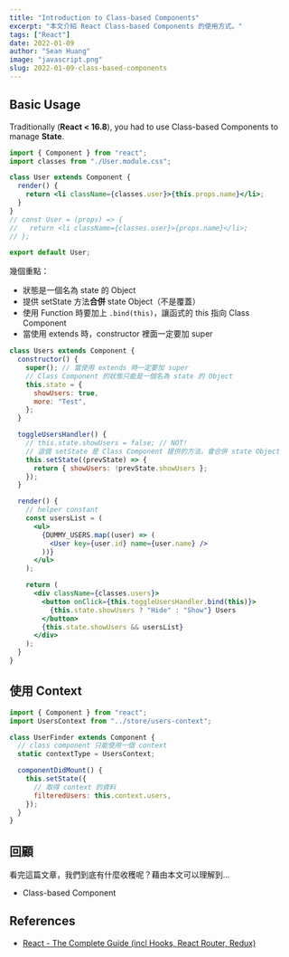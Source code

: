 ```yaml
---
title: "Introduction to Class-based Components"
excerpt: "本文介紹 React Class-based Components 的使用方式。"
tags: ["React"]
date: 2022-01-09
author: "Sean Huang"
image: "javascript.png"
slug: 2022-01-09-class-based-components
---
```


## Basic Usage

Traditionally (**React < 16.8**), you had to use Class-based Components to manage **State**.

```jsx
import { Component } from "react";
import classes from "./User.module.css";

class User extends Component {
  render() {
    return <li className={classes.user}>{this.props.name}</li>;
  }
}
// const User = (props) => {
//   return <li className={classes.user}>{props.name}</li>;
// };

export default User;
```

幾個重點：

- 狀態是一個名為 state 的 Object
- 提供 setState 方法**合併** state Object（不是覆蓋）
- 使用 Function 時要加上 `.bind(this)`，讓函式的 this 指向 Class Component
- 當使用 extends 時，constructor 裡面一定要加 super

```jsx
class Users extends Component {
  constructor() {
    super(); // 當使用 extends 時一定要加 super
    // Class Component 的狀態只能是一個名為 state 的 Object
    this.state = {
      showUsers: true,
      more: "Test",
    };
  }

  toggleUsersHandler() {
    // this.state.showUsers = false; // NOT!
    // 這個 setState 是 Class Component 提供的方法，會合併 state Object
    this.setState((prevState) => {
      return { showUsers: !prevState.showUsers };
    });
  }

  render() {
    // helper constant
    const usersList = (
      <ul>
        {DUMMY_USERS.map((user) => (
          <User key={user.id} name={user.name} />
        ))}
      </ul>
    );

    return (
      <div className={classes.users}>
        <button onClick={this.toggleUsersHandler.bind(this)}>
          {this.state.showUsers ? "Hide" : "Show"} Users
        </button>
        {this.state.showUsers && usersList}
      </div>
    );
  }
}
```

## 使用 Context

```jsx
import { Component } from "react";
import UsersContext from "../store/users-context";

class UserFinder extends Component {
  // class component 只能使用一個 context
  static contextType = UsersContext;

  componentDidMount() {
    this.setState({
      // 取得 context 的資料
      filteredUsers: this.context.users,
    });
  }
}
```

## 回顧

看完這篇文章，我們到底有什麼收穫呢？藉由本文可以理解到…

- Class-based Component

## References

- [React - The Complete Guide (incl Hooks, React Router, Redux)](https://www.udemy.com/course/react-the-complete-guide-incl-redux/)
